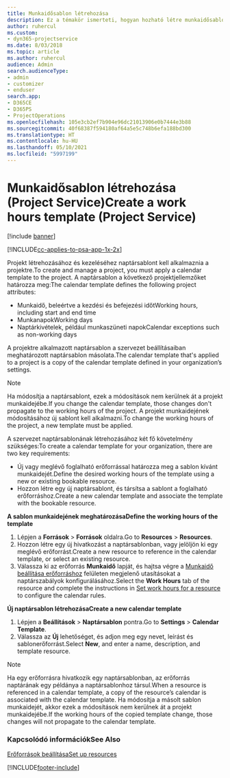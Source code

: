 ```yaml
---
title: Munkaidősablon létrehozása
description: Ez a témakör ismerteti, hogyan hozható létre munkaidősablon a Project Service szolgáltatásban.
author: ruhercul
ms.custom:
- dyn365-projectservice
ms.date: 8/03/2018
ms.topic: article
ms.author: ruhercul
audience: Admin
search.audienceType:
- admin
- customizer
- enduser
search.app:
- D365CE
- D365PS
- ProjectOperations
ms.openlocfilehash: 105e3cb2ef7b904e96dc21013906e0b7444e3b88
ms.sourcegitcommit: 40f68387f594180af64a5e5c748b6efa188bd300
ms.translationtype: HT
ms.contentlocale: hu-HU
ms.lasthandoff: 05/10/2021
ms.locfileid: "5997199"
---
```

# <a name="create-a-work-hours-template-project-service"></a><span data-ttu-id="23701-103">Munkaidősablon létrehozása (Project Service)</span><span class="sxs-lookup"><span data-stu-id="23701-103">Create a work hours template (Project Service)</span></span>

[!include [banner](../includes/psa-now-project-operations.md)]

[!INCLUDE[cc-applies-to-psa-app-1x-2x](../includes/cc-applies-to-psa-app-3x.md)]

<span data-ttu-id="23701-104">Projekt létrehozásához és kezeléséhez naptársablont kell alkalmaznia a projektre.</span><span class="sxs-lookup"><span data-stu-id="23701-104">To create and manage a project, you must apply a calendar template to the project.</span></span> <span data-ttu-id="23701-105">A naptársablon a következő projektjellemzőket határozza meg:</span><span class="sxs-lookup"><span data-stu-id="23701-105">The calendar template defines the following project attributes:</span></span>

- <span data-ttu-id="23701-106">Munkaidő, beleértve a kezdési és befejezési időt</span><span class="sxs-lookup"><span data-stu-id="23701-106">Working hours, including start and end time</span></span>
- <span data-ttu-id="23701-107">Munkanapok</span><span class="sxs-lookup"><span data-stu-id="23701-107">Working days</span></span>
- <span data-ttu-id="23701-108">Naptárkivételek, például munkaszüneti napok</span><span class="sxs-lookup"><span data-stu-id="23701-108">Calendar exceptions such as non-working days</span></span>

<span data-ttu-id="23701-109">A projektre alkalmazott naptársablon a szervezet beállításaiban meghatározott naptársablon másolata.</span><span class="sxs-lookup"><span data-stu-id="23701-109">The calendar template that's applied to a project is a copy of the calendar template defined in your organization’s settings.</span></span>

> [!NOTE]
> <span data-ttu-id="23701-110">Ha módosítja a naptársablont, ezek a módosítások nem kerülnek át a projekt munkaidejébe.</span><span class="sxs-lookup"><span data-stu-id="23701-110">If you change the calendar template, those changes don't propagate to the working hours of the project.</span></span> <span data-ttu-id="23701-111">A projekt munkaidejének módosításához új sablont kell alkalmazni.</span><span class="sxs-lookup"><span data-stu-id="23701-111">To change the working hours of the project, a new template must be applied.</span></span>

<span data-ttu-id="23701-112">A szervezet naptársablonának létrehozásához két fő követelmény szükséges:</span><span class="sxs-lookup"><span data-stu-id="23701-112">To create a calendar template for your organization, there are two key requirements:</span></span>

- <span data-ttu-id="23701-113">Új vagy meglévő foglalható erőforrással határozza meg a sablon kívánt munkaidejét.</span><span class="sxs-lookup"><span data-stu-id="23701-113">Define the desired working hours of the template using a new or existing bookable resource.</span></span>
- <span data-ttu-id="23701-114">Hozzon létre egy új naptársablont, és társítsa a sablont a foglalható erőforráshoz.</span><span class="sxs-lookup"><span data-stu-id="23701-114">Create a new calendar template and associate the template with the bookable resource.</span></span>

<span data-ttu-id="23701-115">**A sablon munkaidejének meghatározása**</span><span class="sxs-lookup"><span data-stu-id="23701-115">**Define the working hours of the template**</span></span>

1. <span data-ttu-id="23701-116">Lépjen a **Források** \> **Források** oldalra.</span><span class="sxs-lookup"><span data-stu-id="23701-116">Go to **Resources** \> **Resources**.</span></span>
2. <span data-ttu-id="23701-117">Hozzon létre egy új hivatkozást a naptársablonban, vagy jelöljön ki egy meglévő erőforrást.</span><span class="sxs-lookup"><span data-stu-id="23701-117">Create a new resource to reference in the calendar template, or select an existing resource.</span></span>
3. <span data-ttu-id="23701-118">Válassza ki az erőforrás **Munkaidő** lapját, és hajtsa végre a [Munkaidő beállítása erőforráshoz](/dynamics365/field-service/set-work-hours-resource.md) felületen megjelenő utasításokat a naptárszabályok konfigurálásához.</span><span class="sxs-lookup"><span data-stu-id="23701-118">Select the **Work Hours** tab of the resource and complete the instructions in [Set work hours for a resource](/dynamics365/field-service/set-work-hours-resource.md) to configure the calendar rules.</span></span>

<span data-ttu-id="23701-119">**Új naptársablon létrehozása**</span><span class="sxs-lookup"><span data-stu-id="23701-119">**Create a new calendar template**</span></span>

1. <span data-ttu-id="23701-120">Lépjen a **Beállítások** \> **Naptársablon** pontra.</span><span class="sxs-lookup"><span data-stu-id="23701-120">Go to **Settings** \> **Calendar Template**.</span></span>
2. <span data-ttu-id="23701-121">Válassza az **Új** lehetőséget, és adjon meg egy nevet, leírást és sablonerőforrást.</span><span class="sxs-lookup"><span data-stu-id="23701-121">Select **New**, and enter a name, description, and template resource.</span></span>


> [!NOTE]
> <span data-ttu-id="23701-122">Ha egy erőforrásra hivatkozik egy naptársablonban, az erőforrás naptárának egy példánya a naptársablonhoz társul.</span><span class="sxs-lookup"><span data-stu-id="23701-122">When a resource is referenced in a calendar template, a copy of the resource’s calendar is associated with the calendar template.</span></span> <span data-ttu-id="23701-123">Ha módosítja a másolt sablon munkaidejét, akkor ezek a módosítások nem kerülnek át a projekt munkaidejébe.</span><span class="sxs-lookup"><span data-stu-id="23701-123">If the working hours of the copied template change, those changes will not propagate to the calendar template.</span></span>


### <a name="see-also"></a><span data-ttu-id="23701-124">Kapcsolódó információk</span><span class="sxs-lookup"><span data-stu-id="23701-124">See Also</span></span>  
 [<span data-ttu-id="23701-125">Erőforrások beállítása</span><span class="sxs-lookup"><span data-stu-id="23701-125">Set up resources</span></span>](../psa/set-up-resources.md)


[!INCLUDE[footer-include](../includes/footer-banner.md)]
